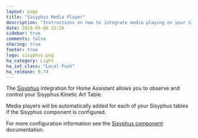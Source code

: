 ```yaml
---
layout: page
title: "Sisyphus Media Player"
description: "Instructions on how to integrate media playing on your Sisyphus Kinetic Art Table into Home Assistant."
date: 2018-05-06 22:26
sidebar: true
comments: false
sharing: true
footer: true
logo: sisyphus.png
ha_category: Light
ha_iot_class: "Local Push"
ha_release: 0.74
---
```


The [Sisyphus](https://sisyphus-industries.com/) integration for Home Assistant allows you to observe and control your Sisyphus Kinetic Art Table.

Media players will be automatically added for each of your Sisyphus tables if the Sisyphus component is configured.

For more configuration information see the [Sisyphus component](/components/sisyphus/) documentation.
